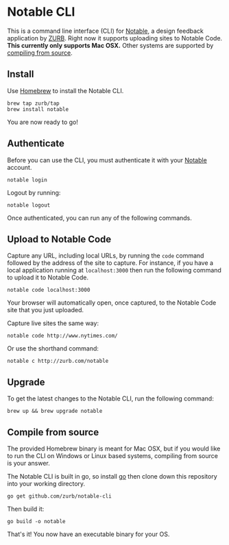 # Notable CLI
This is a command line interface (CLI) for [Notable](http://zurb.com/notable), a design feedback application by [ZURB](http://zurb.com). Right now it supports uploading sites to Notable Code. **This currently only supports Mac OSX.** Other systems are supported by [compiling from source](#compile-from-source).

## Install
Use [Homebrew](http://brew.sh/) to install the Notable CLI.

```
brew tap zurb/tap
brew install notable
```

You are now ready to go!


## Authenticate
Before you can use the CLI, you must authenticate it with your [Notable](http://zurb.com/notable) account.

```
notable login
```

Logout by running:

```
notable logout
```

Once authenticated, you can run any of the following commands.

## Upload to Notable Code
Capture any URL, including local URLs, by running the `code` command followed by the address of the site to capture. For instance, if you have a local application running at `localhost:3000` then run the following command to upload it to Notable Code.

```
notable code localhost:3000
```

Your browser will automatically open, once captured, to the Notable Code site that you just uploaded.

Capture live sites the same way:

```
notable code http://www.nytimes.com/
```

Or use the shorthand command:

```
notable c http://zurb.com/notable
```

## Upgrade
To get the latest changes to the Notable CLI, run the following command:

```
brew up && brew upgrade notable
```

## Compile from source
The provided Homebrew binary is meant for Mac OSX, but if you would like to run the CLI on Windows or Linux based systems, compiling from source is your answer.

The Notable CLI is built in go, so install [go](https://golang.org) then clone down this repository into your working directory.

```
go get github.com/zurb/notable-cli
```

Then build it:

```
go build -o notable
```

That's it! You now have an executable binary for your OS.

